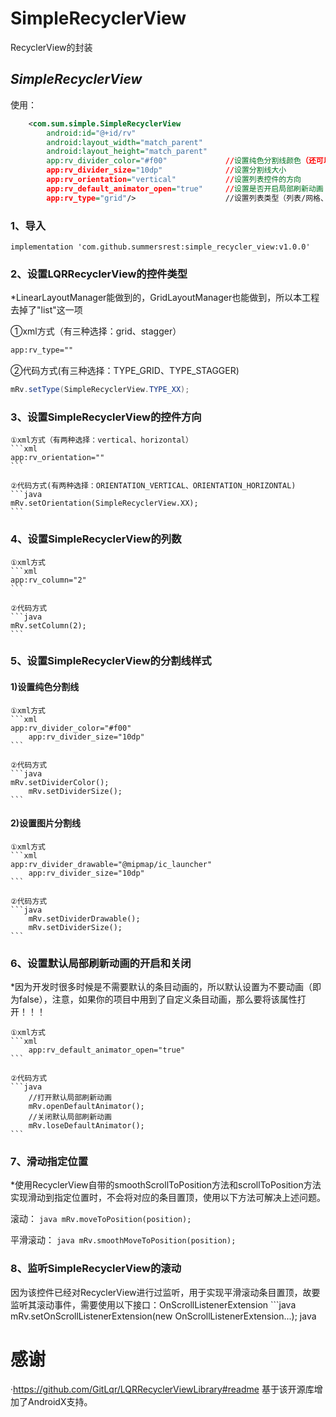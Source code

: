 # SimpleRecyclerView
RecyclerView的封装
## ***SimpleRecyclerView***
使用：
```xml
    <com.sum.simple.SimpleRecyclerView
        android:id="@+id/rv"
        android:layout_width="match_parent"
        android:layout_height="match_parent"
        app:rv_divider_color="#f00"				//设置纯色分割线颜色（还可以设置图片分割线）
        app:rv_divider_size="10dp"				//设置分割线大小
        app:rv_orientation="vertical"			//设置列表控件的方向
        app:rv_default_animator_open="true"		//设置是否开启局部刷新动画（不设置默认关闭）
        app:rv_type="grid"/>					//设置列表类型（列表/网格、瀑布流）
```
### **1、导入**
```
implementation 'com.github.summersrest:simple_recycler_view:v1.0.0'
```
### **2、设置LQRRecyclerView的控件类型**

*LinearLayoutManager能做到的，GridLayoutManager也能做到，所以本工程去掉了"list"这一项

①xml方式（有三种选择：grid、stagger）
```xml
app:rv_type="" 
```
②代码方式(有三种选择：TYPE_GRID、TYPE_STAGGER)
```java
mRv.setType(SimpleRecyclerView.TYPE_XX);
```

### **3、设置SimpleRecyclerView的控件方向**

	①xml方式（有两种选择：vertical、horizontal）
	```xml
	app:rv_orientation="" 
	```

	②代码方式(有两种选择：ORIENTATION_VERTICAL、ORIENTATION_HORIZONTAL)
	```java
	mRv.setOrientation(SimpleRecyclerView.XX);
	```
### **4、设置SimpleRecyclerView的列数**

	①xml方式
	```xml
	app:rv_column="2"
	```

	②代码方式
	```java
	mRv.setColumn(2);
	```

### **5、设置SimpleRecyclerView的分割线样式**

#### 1)设置纯色分割线

	①xml方式
	```xml
	app:rv_divider_color="#f00"
        app:rv_divider_size="10dp" 
	```

	②代码方式
	```java
	mRv.setDividerColor();
        mRv.setDividerSize();
	```

#### 2)设置图片分割线
	
	①xml方式
	```xml
	app:rv_divider_drawable="@mipmap/ic_launcher"
        app:rv_divider_size="10dp"
	```

	②代码方式
	```java
        mRv.setDividerDrawable();
        mRv.setDividerSize();
	```

### **6、设置默认局部刷新动画的开启和关闭**
*因为开发时很多时候是不需要默认的条目动画的，所以默认设置为不要动画（即为false），注意，如果你的项目中用到了自定义条目动画，那么要将该属性打开！！！

	①xml方式
	```xml
    	app:rv_default_animator_open="true"
	```

	②代码方式
	```java
        //打开默认局部刷新动画
        mRv.openDefaultAnimator();
        //关闭默认局部刷新动画
        mRv.loseDefaultAnimator();
	```


### **7、滑动指定位置**
*使用RecyclerView自带的smoothScrollToPosition方法和scrollToPosition方法实现滑动到指定位置时，不会将对应的条目置顶，使用以下方法可解决上述问题。

滚动：
	```java
	mRv.moveToPosition(position);
	```

平滑滚动：
	```java
	mRv.smoothMoveToPosition(position);
	```

### **8、监听SimpleRecyclerView的滚动**
因为该控件已经对RecyclerView进行过监听，用于实现平滑滚动条目置顶，故要监听其滚动事件，需要使用以下接口：OnScrollListenerExtension
	```java
	mRv.setOnScrollListenerExtension(new OnScrollListenerExtension...);
	java
# 感谢
·https://github.com/GitLqr/LQRRecyclerViewLibrary#readme
基于该开源库增加了AndroidX支持。
